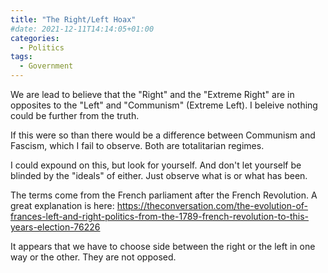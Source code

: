 ```yaml
---
title: "The Right/Left Hoax"
#date: 2021-12-11T14:14:05+01:00
categories:
  - Politics
tags:
  - Government
---
```

We are lead to believe that the "Right" and the "Extreme Right" are in opposites to the "Left" and "Communism" (Extreme Left). I beleive nothing could be further from the truth.

If this were so than there would be a difference between Communism and Fascism, which I fail to observe. Both are totalitarian regimes.

I could expound on this, but look for yourself. And don't let yourself be blinded by the "ideals" of either. Just observe what is or what has been.

The terms come from the French parliament after the French Revolution. A great explanation is here: https://theconversation.com/the-evolution-of-frances-left-and-right-politics-from-the-1789-french-revolution-to-this-years-election-76226

It appears that we have to choose side between the right or the left in one way or the other. They are not opposed.
